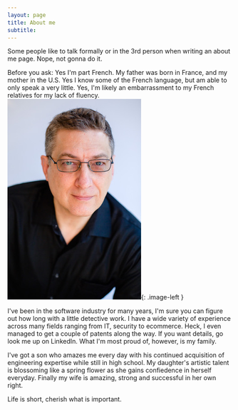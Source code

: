 ```yaml
---
layout: page
title: About me
subtitle: 
---
```


Some people like to talk formally or in the 3rd person when writing an about me page. Nope, not gonna do it.

Before you ask: Yes I'm part French. My father was born in France, and my mother in the U.S. Yes I know some of the 
French language, but am able to only speak a very little. Yes, I'm likely an embarrassment to my French relatives 
for my lack of fluency. ![me](/img/Pierre_Padovani.jpg){: .image-left }

I've been in the software industry for many years, I'm sure you can figure out how long with a little detective work. I
have a wide variety of experience across many fields ranging from IT, security to ecommerce. 
 Heck, I even managed to get a couple of patents along the way. If you 
want details, go look me up on LinkedIn. What I'm most proud of, however, is my family. 

I've got a son who amazes me every day with his continued acquisition of engineering expertise while still in high 
school. My daughter's artistic talent is blossoming like a spring flower as she gains confiedence in herself 
everyday. Finally my wife is amazing, strong and successful in her own right.

Life is short, cherish what is important. 